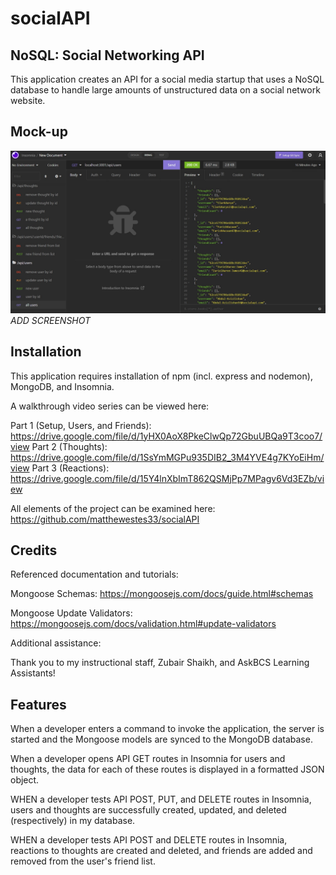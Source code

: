 # socialAPI
## NoSQL: Social Networking API

This application creates an API for a social media startup that uses a NoSQL database to handle large amounts of unstructured data on a social network website.

## Mock-up

![Insomnia screenshot.](./images/insomnia.jpg) *ADD SCREENSHOT*

## Installation

This application requires installation of npm (incl. express and nodemon), MongoDB, and Insomnia. 

A walkthrough video series can be viewed here: 

Part 1 (Setup, Users, and Friends): https://drive.google.com/file/d/1yHX0AoX8PkeClwQp72GbuUBQa9T3coo7/view
Part 2 (Thoughts): https://drive.google.com/file/d/1SsYmMGPu935DIB2_3M4YVE4g7KYoEiHm/view
Part 3 (Reactions): https://drive.google.com/file/d/15Y4lnXbImT862QSMjPp7MPagv6Vd3EZb/view

All elements of the project can be examined here: https://github.com/matthewestes33/socialAPI 

## Credits

Referenced documentation and tutorials:

Mongoose Schemas: https://mongoosejs.com/docs/guide.html#schemas

Mongoose Update Validators: https://mongoosejs.com/docs/validation.html#update-validators

Additional assistance:

Thank you to my instructional staff, Zubair Shaikh, and AskBCS Learning Assistants!

## Features

When a developer enters a command to invoke the application, the server is started and the Mongoose models are synced to the MongoDB database.

When a developer opens API GET routes in Insomnia for users and thoughts, the data for each of these routes is displayed in a formatted JSON object.

WHEN a developer tests API POST, PUT, and DELETE routes in Insomnia, users and thoughts are successfully created, updated, and deleted (respectively) in my database.

WHEN a developer tests API POST and DELETE routes in Insomnia, reactions to thoughts are created and deleted, and friends are added and removed from the user's friend list.
